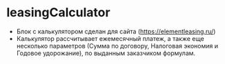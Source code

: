 # leasingCalculator
+ Блок с калькулятором сделан для сайта (https://elementleasing.ru/)
+ Калькулятор рассчитывает ежемесячный платеж, а также еще несколько параметров (Сумма по договору, Налоговая экономия и Годовое удорожание), по выданным заказчиком формулам. 
